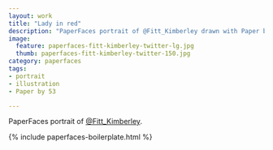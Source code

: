 ```yaml
---
layout: work
title: "Lady in red"
description: "PaperFaces portrait of @Fitt_Kimberley drawn with Paper by 53 on an iPad."
image: 
  feature: paperfaces-fitt-kimberley-twitter-lg.jpg
  thumb: paperfaces-fitt-kimberley-twitter-150.jpg
category: paperfaces
tags: 
- portrait
- illustration
- Paper by 53

---
```


PaperFaces portrait of [@Fitt_Kimberley](http://twitter.com/Fitt_Kimberley).

{% include paperfaces-boilerplate.html %}
